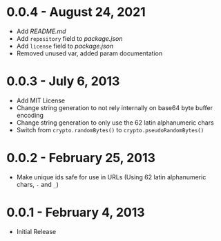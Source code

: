 # 0.0.4 - August 24, 2021

- Add _README.md_
- Add `repository` field to _package.json_
- Add `license` field to _package.json_
- Removed unused var, added param documentation

# 0.0.3 - July 6, 2013

- Add MIT License
- Change string generation to not rely internally on base64 byte buffer encoding
- Change string generation to only use the 62 latin alphanumeric chars
- Switch from `crypto.randomBytes()` to `crypto.pseudoRandomBytes()`

# 0.0.2 - February 25, 2013

- Make unique ids safe for use in URLs (Using 62 latin alphanumeric chars, `-` and `_`)

# 0.0.1 - February 4, 2013

- Initial Release
